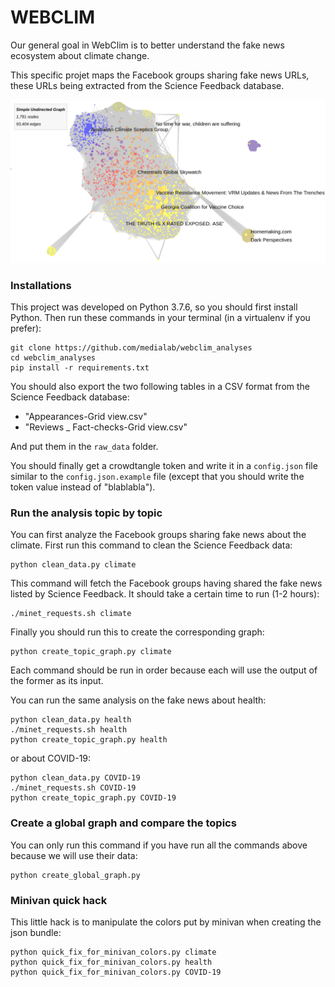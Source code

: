# WEBCLIM

Our general goal in WebClim is to better understand the fake news ecosystem about climate change.

This specific projet maps the Facebook groups sharing fake news URLs, these URLs being extracted from the Science Feedback database.

<img src="screenshot_graph.png"/>

### Installations

This project was developed on Python 3.7.6, so you should first install Python. 
Then run these commands in your terminal (in a virtualenv if you prefer):

```
git clone https://github.com/medialab/webclim_analyses
cd webclim_analyses
pip install -r requirements.txt
```
You should also export the two following tables in a CSV format from the Science Feedback database:
* "Appearances-Grid view.csv"
* "Reviews _ Fact-checks-Grid view.csv"

And put them in the `raw_data` folder. 

You should finally get a crowdtangle token and write it in a `config.json` file similar to the `config.json.example` file 
(except that you should write the token value instead of "blablabla").

### Run the analysis topic by topic

You can first analyze the Facebook groups sharing fake news about the climate.
First run this command to clean the Science Feedback data:
```
python clean_data.py climate
```
This command will fetch the Facebook groups having shared the fake news listed by Science Feedback. It should take a certain time to run (1-2 hours):
```
./minet_requests.sh climate
```
Finally you should run this to create the corresponding graph:
```
python create_topic_graph.py climate
```
Each command should be run in order because each will use the output of the former as its input.

You can run the same analysis on the fake news about health:
```
python clean_data.py health
./minet_requests.sh health
python create_topic_graph.py health
```

or about COVID-19:
```
python clean_data.py COVID-19
./minet_requests.sh COVID-19
python create_topic_graph.py COVID-19
```

### Create a global graph and compare the topics
You can only run this command if you have run all the commands above because we will use their data:
```
python create_global_graph.py
```

### Minivan quick hack
This little hack is to manipulate the colors put by minivan when creating the json bundle:
```
python quick_fix_for_minivan_colors.py climate
python quick_fix_for_minivan_colors.py health
python quick_fix_for_minivan_colors.py COVID-19
```

